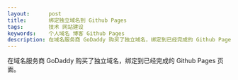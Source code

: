 ```yaml
---
layout:      post
title:       绑定独立域名到 Github Pages
tags:        技术 网站建设
keywords:    个人域名 博客 Github Pages
description: 在域名服务商 GoDaddy 购买了独立域名，绑定到已经完成的 Github Pages 页面。
---
```


在域名服务商 GoDaddy 购买了独立域名，绑定到已经完成的 Github Pages 页面。
